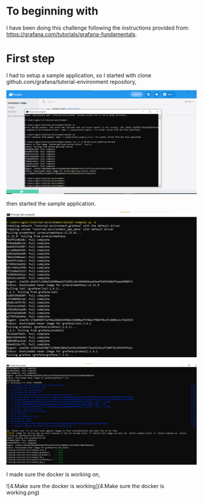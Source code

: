 # To beginning with 
I have been doing this challenge following the instructions provided from: https://grafana.com/tutorials/grafana-fundamentals.

# First step
I had to setup a sample application, so I started with clone github.com/grafana/tutorial-environment repository,

![Setup](screenshot/1.Setup.png)

then started the sample application.

![Start a sample app](screenshot/2.Start_sample_app.png)

![3.Start_sample_application2](screenshot/3.Start_sample_application2.png)

I made sure the docker is working on,

![4.Make sure the docker is working](4.Make sure the docker is working.png)
